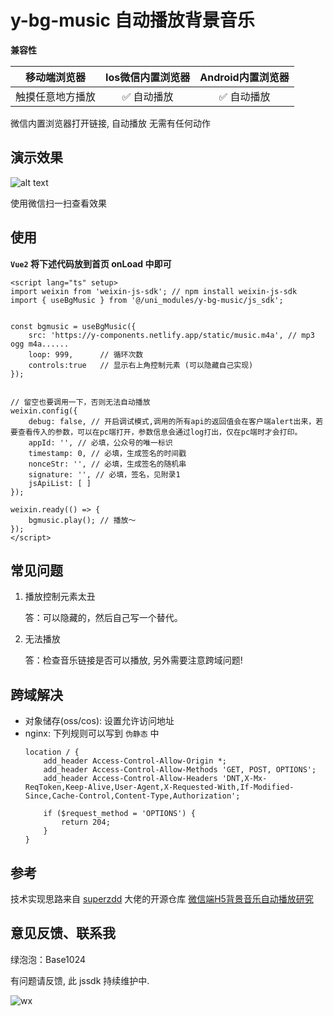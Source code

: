 # y-bg-music 自动播放背景音乐

**兼容性**

| 移动端浏览器 | Ios微信内置浏览器 | Android内置浏览器 |
| :---: | :---: | :---: |
| 触摸任意地方播放 | ✅ 自动播放 | ✅ 自动播放 |


微信内置浏览器打开链接, 自动播放  无需有任何动作

## 演示效果

![alt text](https://y-components.edk24.com/static/y-bg-music/demo.png)

使用微信扫一扫查看效果

## 使用

**`Vue2` 将下述代码放到首页 onLoad 中即可**

```vue
<script lang="ts" setup>
import weixin from 'weixin-js-sdk'; // npm install weixin-js-sdk
import { useBgMusic } from '@/uni_modules/y-bg-music/js_sdk';


const bgmusic = useBgMusic({
    src: 'https://y-components.netlify.app/static/music.m4a', // mp3 ogg m4a......
    loop: 999,      // 循环次数
    controls:true   // 显示右上角控制元素 (可以隐藏自己实现)
});


// 留空也要调用一下，否则无法自动播放
weixin.config({
    debug: false, // 开启调试模式,调用的所有api的返回值会在客户端alert出来，若要查看传入的参数，可以在pc端打开，参数信息会通过log打出，仅在pc端时才会打印。
    appId: '', // 必填，公众号的唯一标识
    timestamp: 0, // 必填，生成签名的时间戳
    nonceStr: '', // 必填，生成签名的随机串
    signature: '', // 必填，签名，见附录1
    jsApiList: [ ]
});

weixin.ready(() => {
    bgmusic.play(); // 播放～
});
</script>
```

## 常见问题

1. 播放控制元素太丑
    
    答：可以隐藏的，然后自己写一个替代。

2. 无法播放

    答：检查音乐链接是否可以播放, 另外需要注意跨域问题!



## 跨域解决

- 对象储存(oss/cos): 设置允许访问地址
- nginx: 下列规则可以写到 `伪静态` 中
    ```nginx
    location / {  
        add_header Access-Control-Allow-Origin *;
        add_header Access-Control-Allow-Methods 'GET, POST, OPTIONS';
        add_header Access-Control-Allow-Headers 'DNT,X-Mx-ReqToken,Keep-Alive,User-Agent,X-Requested-With,If-Modified-Since,Cache-Control,Content-Type,Authorization';

        if ($request_method = 'OPTIONS') {
            return 204;
        }
    }
    ```


## 参考

技术实现思路来自 [superzdd](https://github.com/superzdd) 大佬的开源仓库 [微信端H5背景音乐自动播放研究](https://github.com/superzdd/wechat-h5-backgound-music-survey)

## 意见反馈、联系我

绿泡泡：Base1024

有问题请反馈, 此 jssdk 持续维护中.

![wx](https://y-components.edk24.com/static/y-bg-music/wx-qrcode.jpg)

